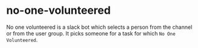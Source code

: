 # no-one-volunteered
No one volunteered is a slack bot which selects a person from the channel or from the user group.
It picks someone for a task for which `No One Volunteered`.
